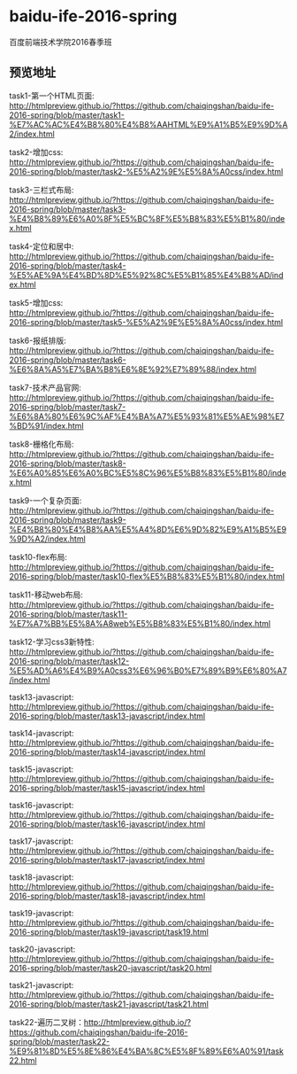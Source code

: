 # baidu-ife-2016-spring
百度前端技术学院2016春季班
## 预览地址
task1-第一个HTML页面:<br>
http://htmlpreview.github.io/?https://github.com/chaiqingshan/baidu-ife-2016-spring/blob/master/task1-%E7%AC%AC%E4%B8%80%E4%B8%AAHTML%E9%A1%B5%E9%9D%A2/index.html

task2-增加css:<br>
http://htmlpreview.github.io/?https://github.com/chaiqingshan/baidu-ife-2016-spring/blob/master/task2-%E5%A2%9E%E5%8A%A0css/index.html

task3-三栏式布局:<br>
http://htmlpreview.github.io/?https://github.com/chaiqingshan/baidu-ife-2016-spring/blob/master/task3-%E4%B8%89%E6%A0%8F%E5%BC%8F%E5%B8%83%E5%B1%80/index.html

task4-定位和居中:<br>
http://htmlpreview.github.io/?https://github.com/chaiqingshan/baidu-ife-2016-spring/blob/master/task4-%E5%AE%9A%E4%BD%8D%E5%92%8C%E5%B1%85%E4%B8%AD/index.html

task5-增加css:<br>
http://htmlpreview.github.io/?https://github.com/chaiqingshan/baidu-ife-2016-spring/blob/master/task5-%E5%A2%9E%E5%8A%A0css/index.html

task6-报纸排版:<br>
http://htmlpreview.github.io/?https://github.com/chaiqingshan/baidu-ife-2016-spring/blob/master/task6-%E6%8A%A5%E7%BA%B8%E6%8E%92%E7%89%88/index.html

task7-技术产品官网:<br>
http://htmlpreview.github.io/?https://github.com/chaiqingshan/baidu-ife-2016-spring/blob/master/task7-%E6%8A%80%E6%9C%AF%E4%BA%A7%E5%93%81%E5%AE%98%E7%BD%91/index.html

task8-栅格化布局:<br>
http://htmlpreview.github.io/?https://github.com/chaiqingshan/baidu-ife-2016-spring/blob/master/task8-%E6%A0%85%E6%A0%BC%E5%8C%96%E5%B8%83%E5%B1%80/index.html

task9-一个复杂页面:<br>
http://htmlpreview.github.io/?https://github.com/chaiqingshan/baidu-ife-2016-spring/blob/master/task9-%E4%B8%80%E4%B8%AA%E5%A4%8D%E6%9D%82%E9%A1%B5%E9%9D%A2/index.html

task10-flex布局:<br>
http://htmlpreview.github.io/?https://github.com/chaiqingshan/baidu-ife-2016-spring/blob/master/task10-flex%E5%B8%83%E5%B1%80/index.html

task11-移动web布局:<br>
http://htmlpreview.github.io/?https://github.com/chaiqingshan/baidu-ife-2016-spring/blob/master/task11-%E7%A7%BB%E5%8A%A8web%E5%B8%83%E5%B1%80/index.html

task12-学习css3新特性:<br>
http://htmlpreview.github.io/?https://github.com/chaiqingshan/baidu-ife-2016-spring/blob/master/task12-%E5%AD%A6%E4%B9%A0css3%E6%96%B0%E7%89%B9%E6%80%A7/index.html

task13-javascript:<br>
http://htmlpreview.github.io/?https://github.com/chaiqingshan/baidu-ife-2016-spring/blob/master/task13-javascript/index.html

task14-javascript:<br>
http://htmlpreview.github.io/?https://github.com/chaiqingshan/baidu-ife-2016-spring/blob/master/task14-javascript/index.html

task15-javascript:<br>
http://htmlpreview.github.io/?https://github.com/chaiqingshan/baidu-ife-2016-spring/blob/master/task15-javascript/index.html

task16-javascript:<br>
http://htmlpreview.github.io/?https://github.com/chaiqingshan/baidu-ife-2016-spring/blob/master/task16-javascript/index.html

task17-javascript:<br>
http://htmlpreview.github.io/?https://github.com/chaiqingshan/baidu-ife-2016-spring/blob/master/task17-javascript/index.html

task18-javascript:<br>
http://htmlpreview.github.io/?https://github.com/chaiqingshan/baidu-ife-2016-spring/blob/master/task18-javascript/index.html

task19-javascript:<br>
http://htmlpreview.github.io/?https://github.com/chaiqingshan/baidu-ife-2016-spring/blob/master/task19-javascript/task19.html

task20-javascript:<br>
http://htmlpreview.github.io/?https://github.com/chaiqingshan/baidu-ife-2016-spring/blob/master/task20-javascript/task20.html

task21-javascript:<br>
http://htmlpreview.github.io/?https://github.com/chaiqingshan/baidu-ife-2016-spring/blob/master/task21-javascript/task21.html

task22-遍历二叉树：http://htmlpreview.github.io/?https://github.com/chaiqingshan/baidu-ife-2016-spring/blob/master/task22-%E9%81%8D%E5%8E%86%E4%BA%8C%E5%8F%89%E6%A0%91/task22.html
